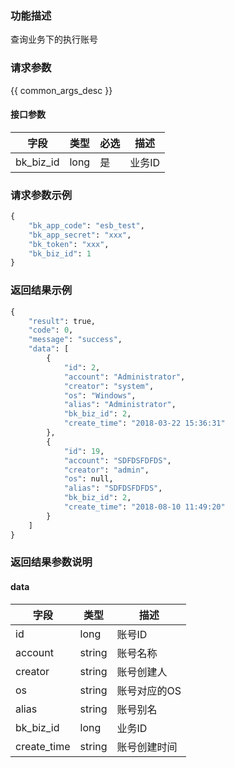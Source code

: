 ### 功能描述

查询业务下的执行账号

### 请求参数

{{ common_args_desc }}

#### 接口参数

| 字段       |  类型      | 必选   |  描述      |
|----------------------|------------|--------|------------|
| bk_biz_id              |  long       | 是     | 业务ID |

### 请求参数示例

```python
{
    "bk_app_code": "esb_test",
    "bk_app_secret": "xxx",
    "bk_token": "xxx",
    "bk_biz_id": 1
}
```

### 返回结果示例

```python
{
    "result": true,
    "code": 0,
    "message": "success",
    "data": [
        {
            "id": 2,
            "account": "Administrator",
            "creator": "system",
            "os": "Windows",
            "alias": "Administrator",
            "bk_biz_id": 2,
            "create_time": "2018-03-22 15:36:31"
        },
        {
            "id": 19,
            "account": "SDFDSFDFDS",
            "creator": "admin",
            "os": null,
            "alias": "SDFDSFDFDS",
            "bk_biz_id": 2,
            "create_time": "2018-08-10 11:49:20"
        }
    ]
}
```

### 返回结果参数说明

#### data

| 字段      | 类型      | 描述      |
|-----------|-----------|-----------|
| id              | long       | 账号ID |
| account         | string    | 账号名称 |
| creator         | string    | 账号创建人 |
| os              | string    | 账号对应的OS |
| alias           | string    | 账号别名 |
| bk_biz_id       | long       | 业务ID |
| create_time     | string    | 账号创建时间 |
